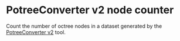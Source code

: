 # PotreeConverter v2 node counter

Count the number of octree nodes in a dataset generated by the [PotreeConverter v2](https://github.com/potree/PotreeConverter) tool. 